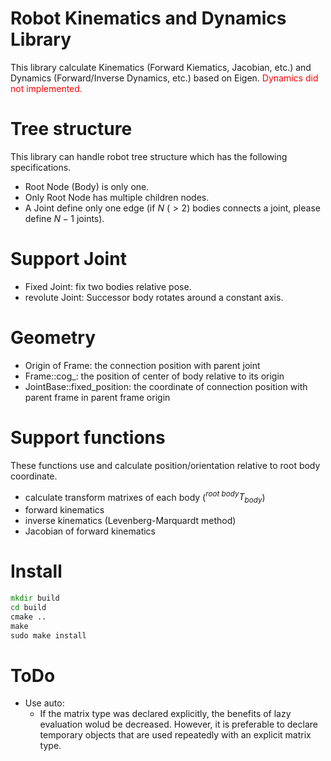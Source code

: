 # Robot Kinematics and Dynamics Library
This library calculate Kinematics (Forward Kiematics, Jacobian, etc.) and Dynamics (Forward/Inverse Dynamics, etc.) based on Eigen. 
<span style="color: red; ">Dynamics did not implemented.</span>

# Tree structure
This library can handle robot tree structure which has the following specifications.
* Root Node (Body) is only one. 
* Only Root Node has multiple children nodes.
* A Joint define only one edge (if $N\ (> 2)$ bodies connects a joint, please define $N-1$ joints).  

# Support Joint
* Fixed Joint: fix two bodies relative pose.
* revolute Joint: Successor body rotates around a constant axis. 

# Geometry
* Origin of Frame: the connection position with parent joint
* Frame::cog_: the position of center of body relative to its origin
* JointBase::fixed_position: the coordinate of connection position with parent frame in parent frame origin

# Support functions
These functions use and calculate position/orientation relative to root body coordinate. 

* calculate transform matrixes of each body (${}^{root\ body}T_{body}$)
* forward kinematics
* inverse kinematics (Levenberg-Marquardt method)
* Jacobian of forward kinematics 

# Install
```cmd
mkdir build
cd build
cmake ..
make
sudo make install
```

# ToDo
* Use auto: 
  * If the matrix type was declared explicitly, the benefits of lazy evaluation wolud be decreased. However, it is preferable to declare temporary objects that are used repeatedly with an explicit matrix type.